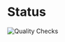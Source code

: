 # Status
![Quality Checks](https://github.com/tomkoptel/kotlin-katas/actions/workflows/quality_checks.yml/badge.svg?branch=master)

